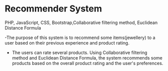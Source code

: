 # Recommender System
PHP, JavaScript, CSS, Bootstrap,Collaborative filtering method, Euclidean Distance Formula
 
-The purpose of this system is to recommend some items(jewellery) to a user based on their previous experience and product rating.

- The users can rate several products. Using Collaborative filtering method and Euclidean Distance Formula, the system recommends some products based on the overall product rating and the user's preferences.

